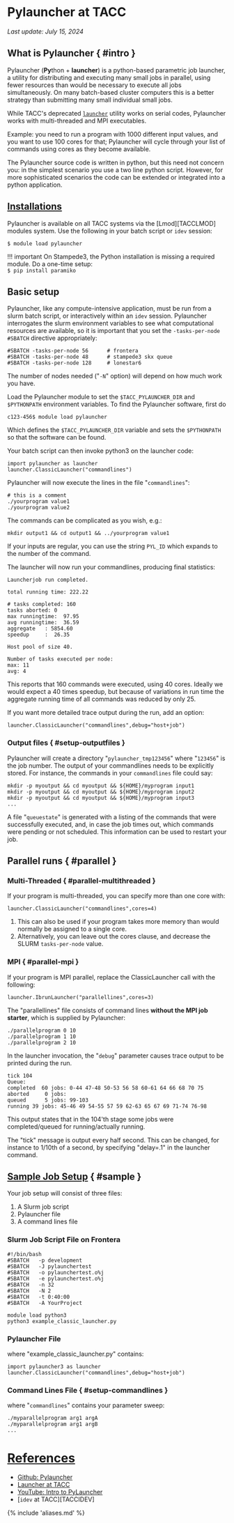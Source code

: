 # Pylauncher at TACC
*Last update: July 15, 2024*

## What is Pylauncher { #intro }

Pylauncher (**Py**thon + **launcher**) is a python-based parametric job launcher, a utility for distributing and executing many small jobs in parallel, using fewer  resources than would be necessary to execute all jobs simultaneously. On many batch-based cluster computers this is a better strategy than submitting many small individual small jobs.

While TACC's deprecated [`launcher`](../launcher) utility works on serial codes, Pylauncher works with multi-threaded and MPI executables.  

Example: you need to run a program with 1000 different input values, and you want to use 100 cores for that; Pylauncher will cycle through your list of commands using cores as they become available. 

The Pylauncher source code is written in python, but this need not concern you: in the simplest scenario you use a two line python script. However, for more sophisticated scenarios the code can be extended or integrated into a python application.

## [Installations](#installations)

Pylauncher is available on all TACC systems via the [Lmod][TACCLMOD] modules system.  Use the following in your batch script or `idev` session:

```cmd-line
$ module load pylauncher
```

!!! important
	On Stampede3, the Python installation is missing a required module.  Do a one-time setup:<br>
	`$ pip install paramiko`
 
## Basic setup

Pylauncher, like any compute-intensive application, must be run from a slurm batch script, or interactively within an `idev` session. Pylauncher interrogates the slurm environment variables to see what computational resources are available, so it is important that you set the `-tasks-per-node` `#SBATCH` directive appropriately:

```job-script
#SBATCH -tasks-per-node 56      # frontera
#SBATCH -tasks-per-node 48      # stampede3 skx queue
#SBATCH -tasks-per-node 128     # lonestar6
```

The number of nodes needed ("`-N`" option) will depend on how much work you have.

Load the Pylauncher module to set the `$TACC_PYLAUNCHER_DIR` and `$PYTHONPATH` environment variables. To find the Pylauncher software, first do

```cmd-line
c123-456$ module load pylauncher
```

Which defines the `$TACC_PYLAUNCHER_DIR` variable and sets the `$PYTHONPATH` so that the software can be found.

Your batch script can then invoke python3 on the launcher code:

```syntax
import pylauncher as launcher
launcher.ClassicLauncher("commandlines")
```

Pylauncher will now execute the lines in the file "`commandlines`":

```job-script
# this is a comment
./yourprogram value1
./yourprogram value2
```

The commands can be complicated as you wish, e.g.:

```job-script
mkdir output1 && cd output1 && ../yourprogram value1
```

If your inputs are regular, you can use the string `PYL_ID` which expands to the number of the command. 

The launcher will now run your commandlines, producing final statistics:

```syntax
Launcherjob run completed.

total running time: 222.22

# tasks completed: 160
tasks aborted: 0
max runningtime:  97.95
avg runningtime:  36.59
aggregate  	: 5854.60
speedup    	:  26.35

Host pool of size 40.

Number of tasks executed per node:
max: 11
avg: 4
```

This reports that 160 commands were executed, using 40 cores. Ideally we would expect a 40 times speedup, but because of variations in run time the aggregate running time of all commands was reduced by only 25.

If you want more detailed trace output during the run, add an option:

```syntax
launcher.ClassicLauncher("commandlines",debug="host+job")
```

### Output files { #setup-outputfiles }

Pylauncher will create a directory "`pylauncher_tmp123456`" where "`123456`" is the job number. The output of your commandlines needs to be explicitly stored. For instance, the commands in your `commandlines` file could say:

```syntax
mkdir -p myoutput && cd myoutput && ${HOME}/myprogram input1
mkdir -p myoutput && cd myoutput && ${HOME}/myprogram input2
mkdir -p myoutput && cd myoutput && ${HOME}/myprogram input3
...
```

A file "`queuestate`" is generated with a listing of the commands that were successfully executed, and, in case the job times out, which commands were pending or not scheduled. This information can be used to restart your job.

## Parallel runs { #parallel }

### Multi-Threaded { #parallel-multithreaded }

If your program is multi-threaded, you can specify more than one core with:

	launcher.ClassicLauncher("commandlines",cores=4)

1. This can also be used if your program takes more memory than would normally be assigned to a single core.  
2. Alternatively, you can leave out the cores clause, and decrease the SLURM `tasks-per-node` value.

### MPI { #parallel-mpi }

If your program is MPI parallel, replace the ClassicLauncher call with the following:

```syntax
launcher.IbrunLauncher("parallellines",cores=3)
```

The "parallellines" file consists of command lines **without the MPI job starter**, which is supplied by Pylauncher:

```syntax
./parallelprogram 0 10
./parallelprogram 1 10
./parallelprogram 2 10
```

In the launcher invocation, the "`debug`" parameter causes trace output to be printed during the run. 

```syntax
tick 104
Queue:
completed  60 jobs: 0-44 47-48 50-53 56 58 60-61 64 66 68 70 75
aborted 	0 jobs:
queued  	5 jobs: 99-103
running	39 jobs: 45-46 49 54-55 57 59 62-63 65 67 69 71-74 76-98
```

This output states that in the 104'th stage some jobs were completed/queued for running/actually running. 

The  "tick" message is output every half second. This can be changed, for instance to 1/10th of a second, by specifying "delay=.1" in the launcher command.

## [Sample Job Setup](#sample)  { #sample }

Your job setup will consist of three files:

1. A Slurm job script
2. Pylauncher file
3. A command lines file

### Slurm Job Script File on Frontera

```job-script
#!/bin/bash
#SBATCH   -p development
#SBATCH   -J pylaunchertest
#SBATCH   -o pylaunchertest.o%j
#SBATCH   -e pylaunchertest.o%j
#SBATCH   -n 32
#SBATCH   -N 2
#SBATCH   -t 0:40:00
#SBATCH   -A YourProject

module load python3
python3 example_classic_launcher.py
```

### Pylauncher File

where "example_classic_launcher.py" contains:

```syntax
import pylauncher3 as launcher
launcher.ClassicLauncher("commandlines",debug="host+job")
```

### Command Lines File { #setup-commandlines } 

where "`commandlines`" contains your parameter sweep:

```job-script
./myparallelprogram arg1 argA
./myparallelprogram arg1 argB
...
```

# [References](#refs)

* [Github: Pylauncher](https://github.com/TACC/pylauncher)
* [Launcher at TACC](https://docs.tacc.utexas.edu/software/launcher)
* [YouTube: Intro to PyLauncher](https://www.youtube.com/watch?v=-zIO8GY7ev8)
* [`idev` at TACC][TACCIDEV]


{% include 'aliases.md' %}

